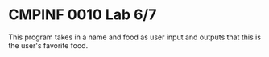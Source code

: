 
# CMPINF 0010 Lab 6/7

This program takes in a name and food as user input and outputs that this is the user's favorite food.

